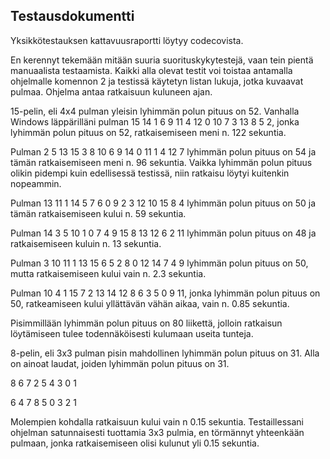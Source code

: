 ## Testausdokumentti

Yksikkötestauksen kattavuusraportti löytyy codecovista.

En kerennyt tekemään mitään suuria suorituskykytestejä, vaan tein pientä manuaalista testaamista. Kaikki alla olevat testit voi toistaa antamalla ohjelmalle komennon 2 ja testissä käytetyn listan lukuja, jotka kuvaavat pulmaa. Ohjelma antaa ratkaisuun kuluneen ajan.

15-pelin, eli 4x4 pulman yleisin lyhimmän polun pituus on 52. Vanhalla Windows läppärilläni pulman 15 14 1 6 9 11 4 12 0 10 7 3 13 8 5 2, jonka lyhimmän polun pituus on 52, ratkaisemiseen meni n. 122 sekuntia.

Pulman 2 5 13 15 3 8 10 6 9 14 0 11 1 4 12 7 lyhimmän polun pituus on 54 ja tämän ratkaisemiseen meni n. 96 sekuntia. Vaikka lyhimmän polun pituus olikin pidempi kuin edellisessä testissä, niin ratkaisu löytyi kuitenkin nopeammin.

Pulman 13 11 1 14 5 7 6 0 9 2 3 12 10 15 8 4 lyhimmän polun pituus on 50 ja tämän ratkaisemiseen kului n. 59 sekuntia.

Pulman 14 3 5 10 1 0 7 4 9 15 8 13 12 6 2 11 lyhimmän polun pituus on 48 ja ratkaisemiseen kuluin n. 13 sekuntia.

Pulman 3 10 11 1 13 15 6 5 2 8 0 12 14 7 4 9 lyhimmän polun pituus on 50, mutta ratkaisemiseen kului vain n. 2.3 sekuntia.

Pulman 10 4 1 15 7 2 13 14 12 8 6 3 5 0 9 11, jonka lyhimmän polun pituus on 50, ratkeamiseen kului yllättävän vähän aikaa, vain n. 0.85 sekuntia.

Pisimmillään lyhimmän polun pituus on 80 liikettä, jolloin ratkaisun löytämiseen tulee todennäköisesti kulumaan useita tunteja.

8-pelin, eli 3x3 pulman pisin mahdollinen lyhimmän polun pituus on 31. Alla on ainoat laudat, joiden lyhimmän polun pituus on 31.

8 6 7 2 5 4 3 0 1 

6 4 7 8 5 0 3 2 1

Molempien kohdalla ratkaisuun kului vain n 0.15 sekuntia. Testaillessani ohjelman satunnaisesti tuottamia 3x3 pulmia, en törmännyt yhteenkään pulmaan, jonka ratkaisemiseen olisi kulunut yli 0.15 sekuntia.
